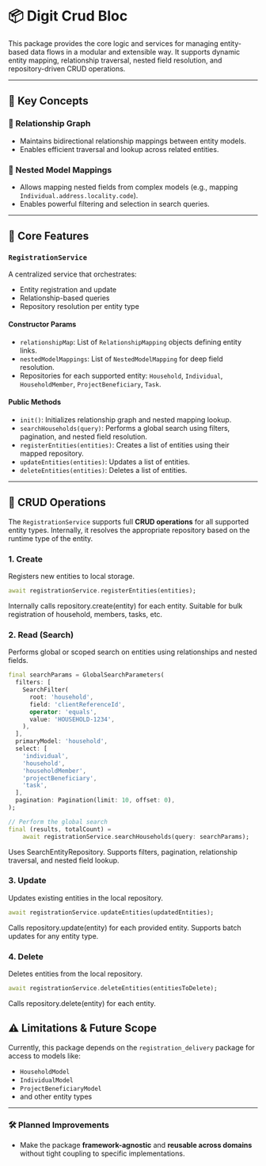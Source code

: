 # 📦 Digit Crud Bloc

This package provides the core logic and services for managing entity-based data flows in a modular and extensible way. It supports dynamic entity mapping, relationship traversal, nested field resolution, and repository-driven CRUD operations.

---

## 🧠 Key Concepts

### 🔁 Relationship Graph
- Maintains bidirectional relationship mappings between entity models.
- Enables efficient traversal and lookup across related entities.

### 🌿 Nested Model Mappings
- Allows mapping nested fields from complex models (e.g., mapping `Individual.address.locality.code`).
- Enables powerful filtering and selection in search queries.

---

## 🔨 Core Features

### `RegistrationService`
A centralized service that orchestrates:
- Entity registration and update
- Relationship-based queries
- Repository resolution per entity type

#### Constructor Params
- `relationshipMap`: List of `RelationshipMapping` objects defining entity links.
- `nestedModelMappings`: List of `NestedModelMapping` for deep field resolution.
- Repositories for each supported entity: `Household`, `Individual`, `HouseholdMember`, `ProjectBeneficiary`, `Task`.

#### Public Methods
- `init()`: Initializes relationship graph and nested mapping lookup.
- `searchHouseholds(query)`: Performs a global search using filters, pagination, and nested field resolution.
- `registerEntities(entities)`: Creates a list of entities using their mapped repository.
- `updateEntities(entities)`: Updates a list of entities.
- `deleteEntities(entities)`: Deletes a list of entities.

---

## 🔁 CRUD Operations

The `RegistrationService` supports full **CRUD operations** for all supported entity types. Internally, it resolves the appropriate repository based on the runtime type of the entity.

### 1. **Create**
Registers new entities to local storage.

```dart
await registrationService.registerEntities(entities);
```

Internally calls repository.create(entity) for each entity. Suitable for bulk registration of household, members, tasks, etc.

### 2. **Read (Search)**
Performs global or scoped search on entities using relationships and nested fields.
```dart
final searchParams = GlobalSearchParameters(
  filters: [
    SearchFilter(
      root: 'household',
      field: 'clientReferenceId',
      operator: 'equals',
      value: 'HOUSEHOLD-1234',
    ),
  ],
  primaryModel: 'household',
  select: [
    'individual',
    'household',
    'householdMember',
    'projectBeneficiary',
    'task',
  ],
  pagination: Pagination(limit: 10, offset: 0),
);

// Perform the global search
final (results, totalCount) =
    await registrationService.searchHouseholds(query: searchParams);
```

Uses SearchEntityRepository.
Supports filters, pagination, relationship traversal, and nested field lookup.

### 3. **Update**
Updates existing entities in the local repository.

```dart
await registrationService.updateEntities(updatedEntities);

```

Calls repository.update(entity) for each provided entity.
Supports batch updates for any entity type.

### 4. **Delete**
Deletes entities from the local repository.

```dart
await registrationService.deleteEntities(entitiesToDelete);
```

Calls repository.delete(entity) for each entity.

## ⚠️ Limitations & Future Scope

Currently, this package depends on the `registration_delivery` package for access to models like:

- `HouseholdModel`
- `IndividualModel`
- `ProjectBeneficiaryModel`
- and other entity types

---

### 🛠️ Planned Improvements

- Make the package **framework-agnostic** and **reusable across domains** without tight coupling to specific implementations.

